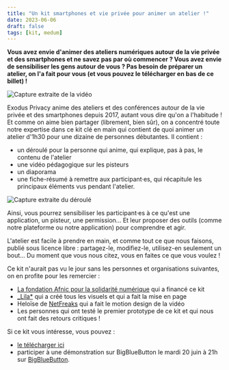 ```yaml
---
title: "Un kit smartphones et vie privée pour animer un atelier !"
date: 2023-06-06
draft: false
tags: [kit, medum]
---
```


**Vous avez envie d'animer des ateliers numériques autour de la vie privée et des smartphones et ne savez pas par où commencer ? Vous avez envie de sensibiliser les gens autour de vous ? Pas besoin de préparer un atelier, on l'a fait pour vous (et vous pouvez le télécharger en bas de ce billet) !**

![Capture extraite de la vidéo](/media/kitpeda/video.png)

Exodus Privacy anime des ateliers et des conférences autour de la vie privée et des smartphones depuis 2017, autant vous dire qu'on a l'habitude ! Et comme on aime bien partager (librement, bien sûr), on a concentré toute notre expertise dans ce kit clé en main qui contient de quoi animer un atelier d'1h30 pour une dizaine de personnes débutantes. Il contient :

* un déroulé pour la personne qui anime, qui explique, pas à pas, le contenu de l'atelier
* une vidéo pédagogique sur les pisteurs
* un diaporama
* une fiche-résumé à remettre aux participant·es, qui récapitule les principaux éléments vus pendant l'atelier.

![Capture extraite du déroulé](/media/kitpeda/deroule.png)

Ainsi, vous pourrez sensibiliser les participant·es à ce qu'est une application, un pisteur, une permission... Et leur proposer des outils (comme notre plateforme ou notre application) pour comprendre et agir.

L'atelier est facile à prendre en main, et comme tout ce que nous faisons, publié sous licence libre : partagez-le, modifiez-le, utilisez-en seulement un bout… Du moment que vous nous citez, vous en faites ce que vous voulez !

Ce kit n'aurait pas vu le jour sans les personnes et organisations suivantes, on en profite pour les remercier : 

* [La fondation Afnic pour la solidarité numérique](https://www.fondation-afnic.fr) qui a financé ce kit
* [_Lila*](https://lila.ink/) qui a créé tous les visuels et qui a fait la mise en page
* Heloïse de [NetFreaks](https://twitter.com/netfreaksfr) qui a fait le motion design de la vidéo
* Les personnes qui ont testé le premier prototype de ce kit et qui nous ont fait des retours critiques !

Si ce kit vous intéresse, vous pouvez : 

* [le télécharger ici](https://github.com/Exodus-Privacy/kit-pedagogique/archive/refs/heads/main.zip)
* participer à une démonstration sur BigBlueButton le mardi 20 juin à 21h  sur [BigBlueButton](https://bbb.faimaison.net/b/jul-ipo-h1s-gdk).
